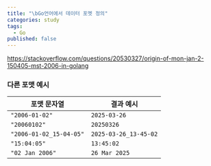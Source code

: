 ```yaml
---
title: "\bGo언어에서 데이터 포멧 정의"
categories: study
tags:
  - Go
published: false
---
```

https://stackoverflow.com/questions/20530327/origin-of-mon-jan-2-150405-mst-2006-in-golang

### 다른 포맷 예시

| 포맷 문자열                  | 결과 예시                 |
| ----------------------- | --------------------- |
| `"2006-01-02"`          | `2025-03-26`          |
| `"20060102"`            | `20250326`            |
| `"2006-01-02_15-04-05"` | `2025-03-26_13-45-02` |
| `"15:04:05"`            | `13:45:02`            |
| `"02 Jan 2006"`         | `26 Mar 2025`         |

